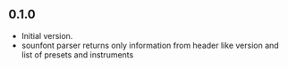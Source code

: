 ## 0.1.0

- Initial version.
- sounfont parser returns only information from header like version and list of presets and instruments
